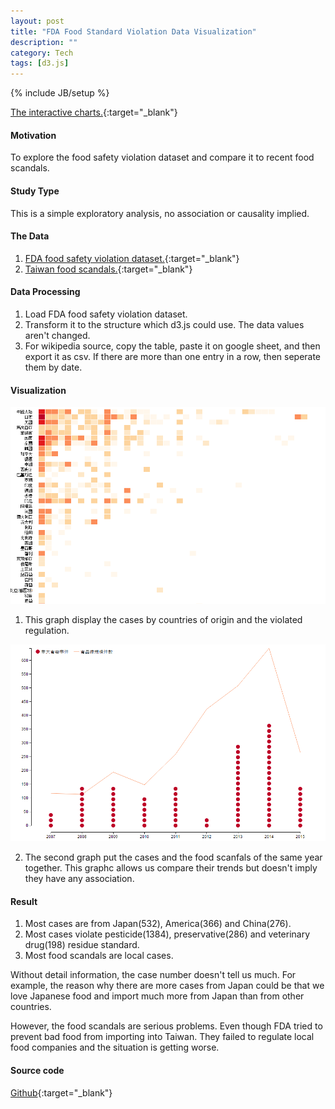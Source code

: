 ```yaml
---
layout: post
title: "FDA Food Standard Violation Data Visualization"
description: ""
category: Tech
tags: [d3.js]
---
```

{% include JB/setup %}

[The interactive charts.](http://licaschiou.github.io/FDA_Food_Standards_Violation/){:target="_blank"}

#### Motivation  

To explore the food safety violation dataset and compare it to recent food scandals.

#### Study Type  

This is a simple exploratory analysis, no association or causality implied.

#### The Data  

1. [FDA food safety violation dataset.](http://data.fda.gov.tw/frontsite/data/DataAction.do?method=doDetail&infoId=52){:target="_blank"}
2. [Taiwan food scandals.](http://zh.wikipedia.org/wiki/%E5%8F%B0%E7%81%A3%E9%A3%9F%E5%93%81%E5%AE%89%E5%85%A8%E4%BA%8B%E4%BB%B6%E5%88%97%E8%A1%A8){:target="_blank"}

#### Data Processing  

1. Load FDA food safety violation dataset.  
2. Transform it to the structure which d3.js could use. The data values aren't changed.
3. For wikipedia source, copy the table, paste it on google sheet, and then export it as csv. If there are more than one entry in a row, then seperate them by date.  

#### Visualization  

![graph 1](/assets/img/2015-05-29-1.png)

1. This graph display the cases by countries of origin and the violated regulation.  

![graph 2](/assets/img/2015-05-29-2.png)

2. The second graph put the cases and the food scanfals of the same year together. This graphc allows us compare their trends but doesn't imply they have any association.  

#### Result

1. Most cases are from Japan(532), America(366) and China(276). 
2. Most cases violate pesticide(1384), preservative(286) and veterinary drug(198) residue standard.  
3. Most food scandals are local cases.  

Without detail information, the case number doesn't tell us much. For example, the reason why there are more cases from Japan could be that we love Japanese food and import much more from Japan than from other countries. 

However, the food scandals are serious problems. Even though FDA tried to prevent bad food from importing into Taiwan. They failed to regulate local food companies and the situation is getting worse.  

#### Source code  

[Github](http://github.com/licaschiou/FDA_Food_Standards_Violation){:target="_blank"}